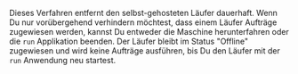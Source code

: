 Dieses Verfahren entfernt den selbst-gehosteten Läufer dauerhaft. Wenn Du nur vorübergehend verhindern möchtest, dass einem Läufer Aufträge zugewiesen werden, kannst Du entweder die Maschine herunterfahren oder die `run` Applikation beenden. Der Läufer bleibt im Status "Offline" zugewiesen und wird keine Aufträge ausführen, bis Du den Läufer mit der `run` Anwendung neu startest.